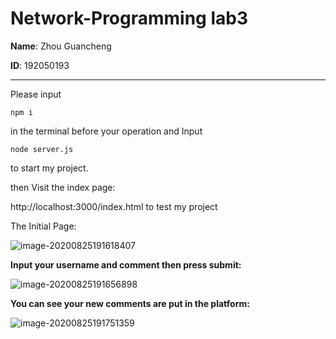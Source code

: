 # Network-Programming lab3

**Name**: Zhou Guancheng

**ID**: 192050193

---

Please input

```
npm i
```

in the terminal before your operation and Input 

```
node server.js
```

to start my project.

then Visit the index page: 

http://localhost:3000/index.html to test my project

The Initial Page:

![image-20200825191618407](https://tva1.sinaimg.cn/large/007S8ZIlly1gi39uv5054j30ro0nft9o.jpg)

**Input your username and comment then press submit:**

![image-20200825191656898](https://tva1.sinaimg.cn/large/007S8ZIlly1gi39vh6kthj30kk073749.jpg)

**You can see your new comments are put in the platform:**

![image-20200825191751359](https://tva1.sinaimg.cn/large/007S8ZIlly1gi39wffchzj30qn0j7752.jpg)

